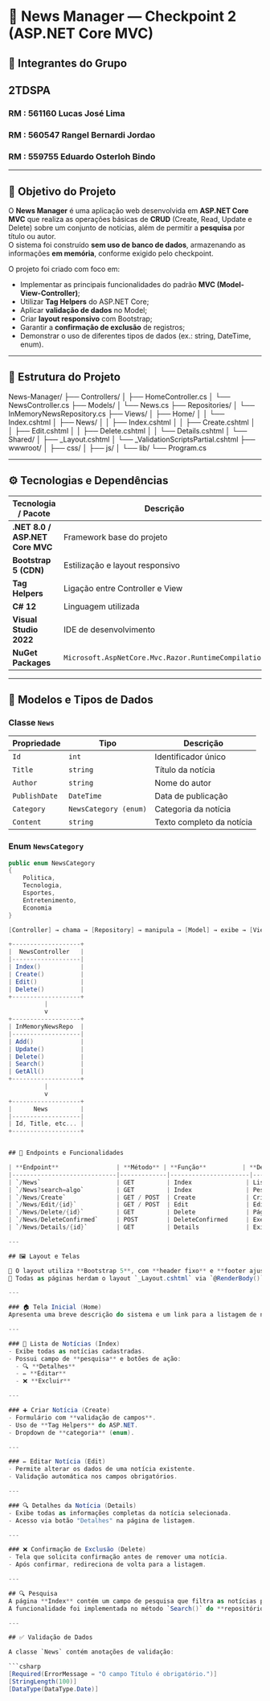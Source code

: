 # 📰 News Manager — Checkpoint 2 (ASP.NET Core MVC)

## 👥 Integrantes do Grupo
## 2TDSPA

### RM : 561160 Lucas José Lima

### RM : 560547 Rangel Bernardi Jordao

### RM : 559755 Eduardo Osterloh Bindo

---

## 🎯 Objetivo do Projeto

O **News Manager** é uma aplicação web desenvolvida em **ASP.NET Core MVC** que realiza as operações básicas de **CRUD** (Create, Read, Update e Delete) sobre um conjunto de notícias, além de permitir a **pesquisa** por título ou autor.  
O sistema foi construído **sem uso de banco de dados**, armazenando as informações **em memória**, conforme exigido pelo checkpoint.

O projeto foi criado com foco em:
- Implementar as principais funcionalidades do padrão **MVC (Model-View-Controller)**;
- Utilizar **Tag Helpers** do ASP.NET Core;
- Aplicar **validação de dados** no Model;
- Criar **layout responsivo** com Bootstrap;
- Garantir a **confirmação de exclusão** de registros;
- Demonstrar o uso de diferentes tipos de dados (ex.: string, DateTime, enum).

---

## 🧩 Estrutura do Projeto

News-Manager/
├── Controllers/
│ ├── HomeController.cs
│ └── NewsController.cs
├── Models/
│ └── News.cs
├── Repositories/
│ └── InMemoryNewsRepository.cs
├── Views/
│ ├── Home/
│ │ └── Index.cshtml
│ ├── News/
│ │ ├── Index.cshtml
│ │ ├── Create.cshtml
│ │ ├── Edit.cshtml
│ │ ├── Delete.cshtml
│ │ └── Details.cshtml
│ └── Shared/
│ ├── _Layout.cshtml
│ └── _ValidationScriptsPartial.cshtml
├── wwwroot/
│ ├── css/
│ ├── js/
│ └── lib/
└── Program.cs


---

## ⚙️ Tecnologias e Dependências

| Tecnologia / Pacote | Descrição |
|----------------------|-----------|
| **.NET 8.0 / ASP.NET Core MVC** | Framework base do projeto |
| **Bootstrap 5 (CDN)** | Estilização e layout responsivo |
| **Tag Helpers** | Ligação entre Controller e View |
| **C# 12** | Linguagem utilizada |
| **Visual Studio 2022** | IDE de desenvolvimento |
| **NuGet Packages** | `Microsoft.AspNetCore.Mvc.Razor.RuntimeCompilation` |

---

## 🧱 Modelos e Tipos de Dados

### Classe `News`
| Propriedade | Tipo | Descrição |
|--------------|------|-----------|
| `Id` | `int` | Identificador único |
| `Title` | `string` | Título da notícia |
| `Author` | `string` | Nome do autor |
| `PublishDate` | `DateTime` | Data de publicação |
| `Category` | `NewsCategory (enum)` | Categoria da notícia |
| `Content` | `string` | Texto completo da notícia |

### Enum `NewsCategory`
```csharp
public enum NewsCategory
{
    Politica,
    Tecnologia,
    Esportes,
    Entretenimento,
    Economia
}

[Controller] → chama → [Repository] → manipula → [Model] → exibe → [View]

+-------------------+
|  NewsController   |
|-------------------|
| Index()           |
| Create()          |
| Edit()            |
| Delete()          |
+-------------------+
          |
          v
+-------------------+
| InMemoryNewsRepo  |
|-------------------|
| Add()             |
| Update()          |
| Delete()          |
| Search()          |
| GetAll()          |
+-------------------+
          |
          v
+-------------------+
|      News         |
|-------------------|
| Id, Title, etc... |
+-------------------+


## 🧭 Endpoints e Funcionalidades

| **Endpoint**                | **Método** | **Função**          | **Descrição**                                      |
|-----------------------------|-------------|----------------------|----------------------------------------------------|
| `/News`                     | GET         | Index               | Lista todas as notícias                            |
| `/News?search=algo`         | GET         | Index               | Pesquisa por título ou autor                       |
| `/News/Create`              | GET / POST  | Create              | Criação de nova notícia                            |
| `/News/Edit/{id}`           | GET / POST  | Edit                | Edição de notícia existente                        |
| `/News/Delete/{id}`         | GET         | Delete              | Página de confirmação de exclusão                  |
| `/News/DeleteConfirmed`     | POST        | DeleteConfirmed     | Executa a exclusão                                 |
| `/News/Details/{id}`        | GET         | Details             | Exibe detalhes da notícia                          |

---

## 🖼️ Layout e Telas

📌 O layout utiliza **Bootstrap 5**, com **header fixo** e **footer ajustado**.  
📌 Todas as páginas herdam o layout `_Layout.cshtml` via `@RenderBody()`.

---

### 🏠 Tela Inicial (Home)
Apresenta uma breve descrição do sistema e um link para a listagem de notícias.

---

### 📰 Lista de Notícias (Index)
- Exibe todas as notícias cadastradas.  
- Possui campo de **pesquisa** e botões de ação:  
  - 🔍 **Detalhes**  
  - ✏️ **Editar**  
  - ❌ **Excluir**

---

### ➕ Criar Notícia (Create)
- Formulário com **validação de campos**.  
- Uso de **Tag Helpers** do ASP.NET.  
- Dropdown de **categoria** (enum).  

---

### ✏️ Editar Notícia (Edit)
- Permite alterar os dados de uma notícia existente.  
- Validação automática nos campos obrigatórios.

---

### 🔍 Detalhes da Notícia (Details)
- Exibe todas as informações completas da notícia selecionada.  
- Acesso via botão "Detalhes" na página de listagem.

---

### ❌ Confirmação de Exclusão (Delete)
- Tela que solicita confirmação antes de remover uma notícia.  
- Após confirmar, redireciona de volta para a listagem.

---

## 🔍 Pesquisa
A página **Index** contém um campo de pesquisa que filtra as notícias pelo **título** ou **autor**.  
A funcionalidade foi implementada no método `Search()` do **repositório** e tratada no **NewsController**.

---

## ✅ Validação de Dados

A classe `News` contém anotações de validação:

```csharp
[Required(ErrorMessage = "O campo Título é obrigatório.")]
[StringLength(100)]
[DataType(DataType.Date)]
